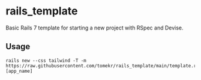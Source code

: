 # rails_template

Basic Rails 7 template for starting a new project with RSpec and Devise.

## Usage

```
rails new --css tailwind -T -m https://raw.githubusercontent.com/tomekr/rails_template/main/template.rb [app_name]
```
